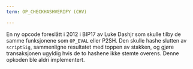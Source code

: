 ```yaml
---
term: OP_CHECKHASHVERIFY (CHV)

---
```

En ny opcode foreslått i 2012 i BIP17 av Luke Dashjr som skulle tilby de samme funksjonene som `OP_EVAL` eller P2SH. Den skulle hashe slutten av `scriptSig`, sammenligne resultatet med toppen av stakken, og gjøre transaksjonen ugyldig hvis de to hashene ikke stemte overens. Denne opkoden ble aldri implementert.